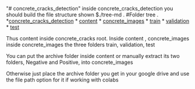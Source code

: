 "# concrete_cracks_detection" 
inside concrete_cracks_detection you should build the file structure shown 
$./tree-md .
#Folder tree
.
  *[concrete_cracks_detection](./concrete_cracks_detection)
     * [content](./concrete_cracks_detection/content)
         * [concrete_images](./concrete_cracks_detection/content/concrete_images)
            * [train](./concrete_cracks_detection/content/concrete_images/train)
            * [validation](./concrete_cracks_detection/content/concrete_images/validation)
            * [test](./concrete_cracks_detection/content/concrete_images/test)
     
Thus content inside concrete_cracks root. Inside content , concrete_images inside concrete_images the three folders train, validation, test

You can put the archive folder inside content or manually extract its two folders, Negative and Positive, into concrete_images

Otherwise just place the archive folder you get in your google drive and use the file path option for it if working with colabs